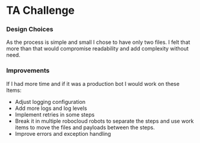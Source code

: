 # TA Challenge

### Design Choices

As the process is simple and small I chose to have only two files. I felt that more than that would compromise readability and add complexity without need.

### Improvements

If I had more time and if it was a production bot I would work on these Items:

* Adjust logging configuration
* Add more logs and log levels
* Implement retries in some steps
* Break it in multiple robocloud robots to separate the steps and use work items to move the files and payloads between the steps.
* Improve errors and exception handling
